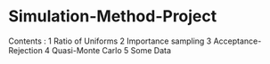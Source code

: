 # Simulation-Method-Project

Contents :
 1 Ratio of Uniforms
 2 Importance sampling
 3 Acceptance-Rejection
 4 Quasi-Monte Carlo
 5 Some Data
